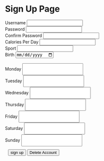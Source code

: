
<body>
    <script src="{{ '/assets/js/signup.js' | relative_url }}"></script>
<body>

<h1> Sign Up Page</h1>

<div class="signcontain">
    <div class="signup">
        <div style="">
            <label class="signupL">Username</label>
            <input id = "username" type="text"/>
        </div>
        <div style="">
            <label class="signupL">Password</label>
            <input id = "password" type="password">
        </div>
        <div style="">
            <label class="signupL">Confirm Password</label>
            <input id = "confirm_password" type="password">
        </div>
        <div style="">
            <label class="signupL">Calories Per Day</label>
            <input id="calories" type="number">
        </div>
        <div style="">
            <label class="signupL">Sport</label>
            <input id="sport" type="text">
        </div>
        <div style="">
            <label class="signupL">Birth</label>
            <input id="birth" type="date">
        </div>
    </div>
    <br>
    <div class="signup2">
        <label class="signupL">Monday</label>
        <input type="text" id = "monday" style="color: black; padding: 10px;"><br>
        <label class="signupL">Tuesday</label>
        <input type="text" id = "tuesday" style="color: black; padding: 10px;"><br>
        <label class="signupL">Wednesday</label>
        <input type="text" id = "wednesday" style="color: black; padding: 10px;"><br>
        <label class="signupL">Thursday</label>
        <input type="text" id = "thursday" style="color: black; padding: 10px;"><br>
        <label class="signupL">Friday</label>
        <input type="text" id = "friday" style="color: black; padding: 10px;"><br>
        <label class="signupL">Saturday</label>
        <input type="text" id = "saturday" style="color: black; padding: 10px;"><br>
        <label class="signupL">Sunday</label>
        <input type="text" id = "sunday" style="color: black; padding: 10px;"><br>
    </div>
</div>
<div style="padding: 10px">
    <button id = "signUPbutton" type="submit" class="signupbtn" onclick = "signup()">sign up</button>
    <button class="signupbtn" onclick="location.href='https://jakewarren2414.github.io/dolphins2/delete'">Delete Account</button>
</div>
<div id="john"></div>
<script> 
    function signup() {
        var passwords = document.getElementById("password").value;
        var confirm_password = document.getElementById("confirm_password").value;
        var username = document.getElementById("username").value;
        var birthday = document.getElementById('birth').value
        const login_url = "https://dolphin.nighthawkcodingsociety.com/api/users/username";
        const url = "https://dolphin.nighthawkcodingsociety.com/api/users";
        const create_fetch = url + '/create'; 
        fetch(login_url)
            .then(response => response.json())
                .then(data => {
                    console.log(data);
                    for (var i = 0; i < data.length; i++) {
                        if (data[i]["username"] === username) {
                            alert("Username is already existed");
                        }
                    }
                })
        if(username.length === 0){
            alert("please enter your username");
        }
        if(password.length === 0){
            alert("please enter your password");
        }
        if (birthday === "") {
            alert("Please write your birth")
        }
        const body = {
            username: document.getElementById("username").value,
            password: document.getElementById("password").value,
            monday: document.getElementById("monday").value,
            tuesday: document.getElementById("tuesday").value,
            wednesday: document.getElementById("wednesday").value,
            thursday: document.getElementById("thursday").value,
            friday: document.getElementById("friday").value,
            saturday: document.getElementById("saturday").value,
            sunday: document.getElementById("sunday").value,
            sex: "",
            weight: "",
            height: "",
            sport: document.getElementById("sport").value,
            maxcal: document.getElementById("calories").value,
            dob: birthday = document.getElementById('birth').value
        };
        const requestOptions = {
            method: 'POST',
            body: JSON.stringify(body),
            headers: {
                "content-type": "application/json",
            },
        };
        if (passwords == confirm_password) {
            fetch(create_fetch, requestOptions)
                .then(response => {
                    // trap error response from Web API
                    if (response.status !== 200) {
                    const errorMsg = 'Database create error: ' + response.status;
                    console.log(errorMsg);
                    return;
                    }
                    // response contains valid result
                    response.json().then(data => {
                        console.log(data);
                        //add a table row for the new/created userid
                    })
                })
        } else {
            alert("password is not matched");
        }
    }
</script>

